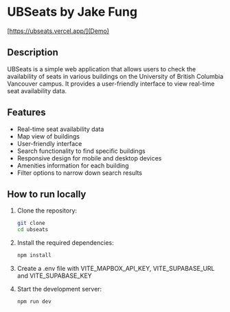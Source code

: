 # UBSeats by Jake Fung

[https://ubseats.vercel.app/](Demo)

## Description
UBSeats is a simple web application that allows users to check the availability of seats in various buildings on the University of British Columbia Vancouver campus. It provides a user-friendly interface to view real-time seat availability data.

## Features
- Real-time seat availability data
- Map view of buildings
- User-friendly interface
- Search functionality to find specific buildings
- Responsive design for mobile and desktop devices
- Amenities information for each building
- Filter options to narrow down search results

## How to run locally
1. Clone the repository:
   ```bash
   git clone
   cd ubseats
    ```
2. Install the required dependencies:
    ```bash
    npm install
   ```
3. Create a .env file with VITE_MAPBOX_API_KEY, VITE_SUPABASE_URL and VITE_SUPABASE_KEY

4. Start the development server:
    ```bash
    npm run dev
    ```
